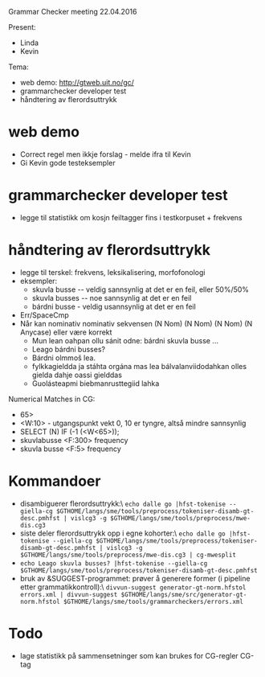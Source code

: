 Grammar Checker meeting 22.04.2016

Present:
* Linda
* Kevin

Tema:
* web demo: http://gtweb.uit.no/gc/
* grammarchecker developer test
* håndtering av flerordsuttrykk

# web demo

* Correct regel men ikkje forslag - melde ifra til Kevin
* Gi Kevin gode testeksempler 

# grammarchecker developer test

* legge til statistikk om kosjn feiltagger fins i testkorpuset + frekvens

# håndtering av flerordsuttrykk

* legge til terskel: frekvens, leksikalisering, morfofonologi
* eksempler:
    - skuvla busse -- veldig sannsynlig at det er en feil, eller 50%/50%
    - skuvla busses -- noe sannsynlig at det er en feil
    - bárdni busse - veldig usannsynlig at det er en feil
* Err/SpaceCmp
* Når kan nominativ nominativ sekvensen (N Nom) (N Nom) (N Nom) (N Anycase) eller være korrekt
    - Mun lean oahpan ollu sánit odne: bárdni skuvla busse ...
    - Leago bárdni busses?
    - Bárdni olmmoš lea.
    - fylkkagieldda ja stáhta orgána mas lea bálvalanviidodahkan olles gielda dahje oassi gielddas
    - Guolásteapmi biebmanrusttegiid lahka

Numerical Matches in CG:

* <W>65>
* <W:10> - utgangspunkt vekt 0, 10 er tyngre, altså mindre sannsynlig
* SELECT (N) IF (-1 (<W<65>));
* skuvlabusse <F:300> frequency
* skuvla busse <F:5> frequency

# Kommandoer

* disambiguerer flerordsuttrykk:\\
  `echo dalle go |hfst-tokenise --giella-cg $GTHOME/langs/sme/tools/preprocess/tokeniser-disamb-gt-desc.pmhfst | vislcg3 -g $GTHOME/langs/sme/tools/preprocess/mwe-dis.cg3`
* siste deler flerordsuttrykk opp i egne kohorter:\\
 `echo dalle go |hfst-tokenise --giella-cg $GTHOME/langs/sme/tools/preprocess/tokeniser-disamb-gt-desc.pmhfst | vislcg3 -g $GTHOME/langs/sme/tools/preprocess/mwe-dis.cg3 | cg-mwesplit`
* `echo Leago skuvla busses? |hfst-tokenise --giella-cg $GTHOME/langs/sme/tools/preprocess/tokeniser-disamb-gt-desc.pmhfst`
* bruk av &SUGGEST-programmet: prøver å generere former (i pipeline etter grammatikkontroll):\\
 `divvun-suggest generator-gt-norm.hfstol errors.xml | divvun-suggest $GTHOME/langs/sme/src/generator-gt-norm.hfstol $GTHOME/langs/sme/tools/grammarcheckers/errors.xml`

# Todo

* lage statistikk på sammensetninger som kan brukes for CG-regler
CG-tag
